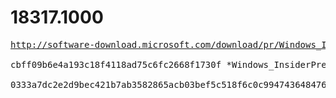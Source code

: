 # 18317.1000

<pre>
<a href="http://software-download.microsoft.com/download/pr/Windows_InsiderPreview_SDK_en-us_18317_1.iso">http://software-download.microsoft.com/download/pr/Windows_InsiderPreview_SDK_en-us_18317_1.iso</a>

cbff09b6e4a193c18f4118ad75c6fc2668f1730f *Windows_InsiderPreview_SDK_en-us_18317_1.iso

0333a7dc2e2d9bec421b7ab3582865acb03bef5c518f6c0c99474364847612e4 *Windows_InsiderPreview_SDK_en-us_18317_1.iso
</pre>
